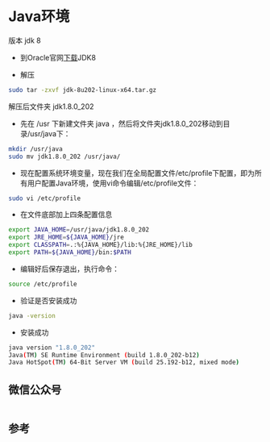 
# Java环境

版本 jdk 8

* 到Oracle官网[下载](https://www.oracle.com/technetwork/java/javase/downloads/jdk8-downloads-2133151.html)JDK8

* 解压

``` bash
sudo tar -zxvf jdk-8u202-linux-x64.tar.gz
```

解压后文件夹 jdk1.8.0_202

* 先在 /usr 下新建文件夹 java ，然后将文件夹jdk1.8.0_202移动到目录/usr/java下：

``` bash
mkdir /usr/java
sudo mv jdk1.8.0_202 /usr/java/
```

* 现在配置系统环境变量，现在我们在全局配置文件/etc/profile下配置，即为所有用户配置Java环境，使用vi命令编辑/etc/profile文件：

``` bash
sudo vi /etc/profile
```

* 在文件底部加上四条配置信息

``` bash
export JAVA_HOME=/usr/java/jdk1.8.0_202
export JRE_HOME=${JAVA_HOME}/jre
export CLASSPATH=.:%{JAVA_HOME}/lib:%{JRE_HOME}/lib
export PATH=${JAVA_HOME}/bin:$PATH
```

* 编辑好后保存退出，执行命令：

``` bash
source /etc/profile
```

* 验证是否安装成功

``` bash
java -version
```

* 安装成功

``` bash
java version "1.8.0_202"
Java(TM) SE Runtime Environment (build 1.8.0_202-b12)
Java HotSpot(TM) 64-Bit Server VM (build 25.192-b12, mixed mode)
```

## 微信公众号

<img :src="$withBase('/image/qrcode_xiaperio_430.jpg')" style="width:250px;"/>

## 参考
